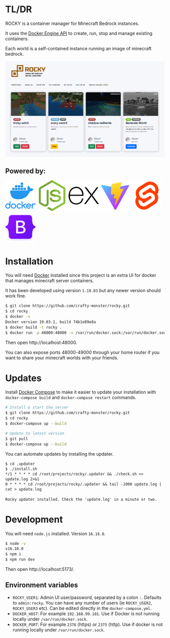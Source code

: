 # TL/DR

ROCKY is a container manager for Minecraft Bedrock instances.

It uses the [Docker Engine API](https://docs.docker.com/engine/api/v1.38/) to create, run, stop and manage existing containers.

Each world is a self-contained instance running an image of minecraft bedrock.

![branding/thumbnail.png](branding/thumbnail.png)

##  Powered by:

![docker](branding/vendor/logo.docker.png)
![node.js](branding/vendor/logo.nodejs.png)
![express.js](branding/vendor/logo.express.png)
![vite.js](branding/vendor/logo.vite.png)
![svelte](branding/vendor/logo.svelte.png)
![bootstrap](branding/vendor/logo.bootstrap.png)


# Installation

You will need [Docker](https://docs.docker.com/get-docker/) installed since this project is an extra UI for docker that manages minecraft server containers.

It has been developed using version `1.19.03` but any newer version should work fine.

```sh
$ git clone https://github.com/crafty-monster/rocky.git
$ cd rocky
$ docker -v
Docker version 19.03.1, build 74b1e89e8a
$ docker build -t rocky .
$ docker run -p 48000:48000 -v /var/run/docker.sock:/var/run/docker.sock rocky
```

Then open http://localhost:48000. 

You can also expose ports 48000-49000 through your home router if you want to share your minecraft worlds with your friends.

# Updates

Install [Docker Compose](https://docs.docker.com/compose/install/) to make it easier to update your installation with `docker-compose build` and `docker-compose restart` commands.

```sh
# Install & start the server
$ git clone https://github.com/crafty-monster/rocky.git
$ cd rocky
$ docker-compose up --build
```

```sh
# Update to latest version
$ git pull
$ docker-compose up --build
```

You can automate updates by installing the updater.

```
$ cd .updater
$ ./install.sh
*/1 * * * * cd /root/projects/rocky/.updater && ./check.sh >> update.log 2>&1
0 * * * * cd /root/projects/rocky/.updater && tail -1000 update.log | cat > update.log

Rocky updater installed. Check the 'update.log' in a minute or two.
```

# Development

You will need `node.js` installed. Version `16.16.0`.

```sh
$ node -v
v16.16.0
$ npm i
$ npm run dev
```

Then open http://localhost:5173/.

## Environment variables

- `ROCKY_USER1`: Admin UI user/password, separated by a colon `:`. Defaults to `admin:rocky`. You can have any number of users (ie `ROCKY_USER2`, `ROCKY_USER3` etc). Can be edited directly in the `docker-compose.yml`.
- `DOCKER_HOST`: For example `192.168.99.101`. Use if Docker is not running locally under `/var/run/docker.sock`.
- `DOCKER_PORT`: For example `2376` (https) or `2375` (http). Use if docker is not running locally under `/var/run/docker.sock`.

